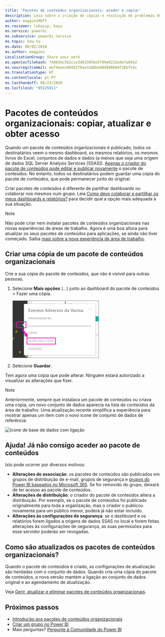 ```yaml
---
title: 'Pacotes de conteúdos organizacionais: aceder e copiar'
description: Leia sobre a criação de cópias e resolução de problemas de acesso aos pacotes de conteúdos organizacionais no Power BI
author: maggiesMSFT
ms.reviewer: lukaszp, kayu
ms.service: powerbi
ms.subservice: powerbi-service
ms.topic: how-to
ms.date: 08/02/2018
ms.author: maggies
LocalizationGroup: Share your work
ms.openlocfilehash: 74063dc581cce3d63395be5f99e0232a9e7a69a2
ms.sourcegitcommit: eef4eee24695570ae3186b4d8d99660df16bf54c
ms.translationtype: HT
ms.contentlocale: pt-PT
ms.lasthandoff: 06/23/2020
ms.locfileid: "85225911"
---
```

# <a name="organizational-content-packs-copy-refresh-and-get-access"></a>Pacotes de conteúdos organizacionais: copiar, atualizar e obter acesso

Quando um pacote de conteúdos organizacionais é publicado, todos os destinatários veem o mesmo dashboard, os mesmos relatórios, os mesmos livros do Excel, conjuntos de dados e dados (a menos que seja uma origem de dados SQL Server Analysis Services [SSAS]).  [Apenas o criador do pacote de conteúdos pode editar e publicar novamente](service-organizational-content-pack-manage-update-delete.md) o pacote de conteúdos.  No entanto, todos os destinatários podem guardar uma cópia do pacote de conteúdos, que pode permanecer junto do original.

Criar pacotes de conteúdos é diferente de partilhar dashboards ou colaborar nos mesmos num grupo. Leia [Como devo colaborar e partilhar os meus dashboards e relatórios?](service-how-to-collaborate-distribute-dashboards-reports.md) para decidir qual a opção mais adequada à sua situação.

> [!NOTE]
> Não pode criar nem instalar pacotes de conteúdos organizacionais nas novas experiências de áreas de trabalho. Agora é uma boa altura para atualizar os seus pacotes de conteúdos para aplicações, se ainda não tiver começado. Saiba [mais sobre a nova experiência de área de trabalho](service-create-the-new-workspaces.md).
>

## <a name="create-a-copy-of-an-organizational-content-pack"></a>Criar uma cópia de um pacote de conteúdos organizacionais
Crie a sua cópia do pacote de conteúdos, que não é visível para outras pessoas.

1. Selecione **Mais opções** (…) junto ao dashboard do pacote de conteúdos > Fazer uma cópia.

    ![](media/service-organizational-content-pack-copy-refresh-access/power-bi-create-copy-organizational-content-pack.png)
2. Selecione **Guardar**.  

Tem agora uma cópia que pode alterar. Ninguém estará autorizado a visualizar as alterações que fizer.

> [!NOTE]
> Anteriormente, sempre que instalava um pacote de conteúdos ou criava uma cópia, um novo conjunto de dados aparecia na lista de conteúdos da área de trabalho. Uma atualização recente simplifica a experiência para mostrar apenas um item com o novo ícone de conjunto de dados de referência:
>
> ![ícone de base de dados com ligação](media/service-organizational-content-pack-copy-refresh-access/power-bi-dataset-reference-icon.png)
>

## <a name="help--i-can-no-longer-access-the-content-pack"></a>Ajuda!  Já não consigo aceder ao pacote de conteúdos
Isto pode ocorrer por diversos motivos:

* **Alterações de associação**:  os pacotes de conteúdos são publicados em grupos de distribuição de e-mail, grupos de segurança e [grupos do Power BI baseados no Microsoft 365](https://support.office.com/article/Create-a-group-in-Office-365-7124dc4c-1de9-40d4-b096-e8add19209e9).  Se for removido do grupo, deixará de ter acesso ao pacote de conteúdos.
* **Alterações de distribuição**: o criador do pacote de conteúdos altera a distribuição. Por exemplo, se o pacote de conteúdos foi publicado originalmente para toda a organização, mas o criador o publicou novamente para um público menor, poderá já não estar incluído.
* **Alterações às configurações de segurança**: se o dashboard e os relatórios forem ligados a origens de dados SSAS no local e forem feitas alterações às configurações de segurança, as suas permissões para esse servidor poderão ser revogadas.

## <a name="how-are-organizational-content-packs-refreshed"></a>Como são atualizados os pacotes de conteúdos organizacionais?
Quando o pacote de conteúdos é criado, as configurações de atualização são herdadas com o conjunto de dados.  Quando cria uma cópia do pacote de conteúdos, a nova versão mantém a ligação ao conjunto de dados original e ao agendamento de atualização.

Veja [Gerir, atualizar e eliminar pacotes de conteúdos organizacionais](service-organizational-content-pack-manage-update-delete.md).

## <a name="next-steps"></a>Próximos passos
* [Introdução aos pacotes de conteúdos organizacionais](service-organizational-content-pack-introduction.md)
* [Criar um grupo no Power BI](service-create-distribute-apps.md)
* Mais perguntas? [Pergunte à Comunidade do Power BI](https://community.powerbi.com/)

